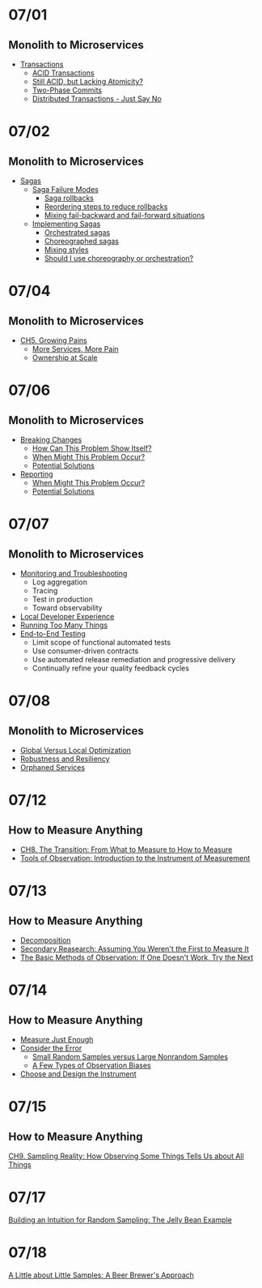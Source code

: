 
# 07/01

## Monolith to Microservices

- [Transactions](https://github.com/codehumane/what-i-learned/blob/master/book/mtm/README.md#transactions)
  - [ACID Transactions](https://github.com/codehumane/what-i-learned/blob/master/book/mtm/README.md#acid-transactions)
  - [Still ACID, but Lacking Atomicity?](https://github.com/codehumane/what-i-learned/blob/master/book/mtm/README.md#still-acid-but-lacking-atomicity)
  - [Two-Phase Commits](https://github.com/codehumane/what-i-learned/blob/master/book/mtm/README.md#two-phase-commits)
  - [Distributed Transactions - Just Say No](https://github.com/codehumane/what-i-learned/blob/master/book/mtm/README.md#distributed-transactions---just-say-no)

# 07/02

## Monolith to Microservices

- [Sagas](https://github.com/codehumane/what-i-learned/blob/master/book/mtm/README.md#sagas)
  - [Saga Failure Modes](https://github.com/codehumane/what-i-learned/blob/master/book/mtm/README.md#saga-failure-modes)
    - [Saga rollbacks](https://github.com/codehumane/what-i-learned/blob/master/book/mtm/README.md#saga-rollbacks)
    - [Reordering steps to reduce rollbacks](https://github.com/codehumane/what-i-learned/blob/master/book/mtm/README.md#reordering-steps-to-reduce-rollbacks)
    - [Mixing fail-backward and fail-forward situations](https://github.com/codehumane/what-i-learned/blob/master/book/mtm/README.md#mixing-fail-backward-and-fail-forward-situations)
  - [Implementing Sagas](https://github.com/codehumane/what-i-learned/blob/master/book/mtm/README.md#implementing-sagas)
    - [Orchestrated sagas](https://github.com/codehumane/what-i-learned/blob/master/book/mtm/README.md#orchestrated-sagas)
    - [Choreographed sagas](https://github.com/codehumane/what-i-learned/blob/master/book/mtm/README.md#choreographed-sagas)
    - [Mixing styles](https://github.com/codehumane/what-i-learned/blob/master/book/mtm/README.md#mixing-styles)
    - [Should I use choreography or orchestration?](https://github.com/codehumane/what-i-learned/blob/master/book/mtm/README.md#should-i-use-choreography-or-orchestration)

# 07/04

## Monolith to Microservices

- [CH5. Growing Pains](https://github.com/codehumane/what-i-learned/blob/master/book/mtm/README.md#ch5-growing-pains)
  - [More Services, More Pain](https://github.com/codehumane/what-i-learned/blob/master/book/mtm/README.md#more-services-more-pain)
  - [Ownership at Scale](https://github.com/codehumane/what-i-learned/blob/master/book/mtm/README.md#ownership-at-scale)

# 07/06

## Monolith to Microservices

- [Breaking Changes](https://github.com/codehumane/what-i-learned/blob/master/book/mtm/README.md#breaking-changes)
  - [How Can This Problem Show Itself?](https://github.com/codehumane/what-i-learned/blob/master/book/mtm/README.md#how-can-this-problem-show-itself-1)
  - [When Might This Problem Occur?](https://github.com/codehumane/what-i-learned/blob/master/book/mtm/README.md#when-might-this-problem-occur-1)
  - [Potential Solutions](https://github.com/codehumane/what-i-learned/blob/master/book/mtm/README.md#potential-solutions-1)
- [Reporting](https://github.com/codehumane/what-i-learned/blob/master/book/mtm/README.md#reporting)
  - [When Might This Problem Occur?](https://github.com/codehumane/what-i-learned/blob/master/book/mtm/README.md#when-might-this-problem-occur-2)
  - [Potential Solutions](https://github.com/codehumane/what-i-learned/blob/master/book/mtm/README.md#potential-solutions-2)

# 07/07

## Monolith to Microservices

- [Monitoring and Troubleshooting](https://github.com/codehumane/what-i-learned/blob/master/book/mtm/README.md#monitoring-and-troubleshooting)
  - Log aggregation
  - Tracing
  - Test in production
  - Toward observability
- [Local Developer Experience](https://github.com/codehumane/what-i-learned/blob/master/book/mtm/README.md#local-developer-experience)
- [Running Too Many Things](https://github.com/codehumane/what-i-learned/blob/master/book/mtm/README.md#running-too-many-things)
- [End-to-End Testing](https://github.com/codehumane/what-i-learned/blob/master/book/mtm/README.md#end-to-end-testing)
  - Limit scope of functional automated tests
  - Use consumer-driven contracts
  - Use automated release remediation and progressive delivery
  - Continually refine your quality feedback cycles

# 07/08

## Monolith to Microservices

- [Global Versus Local Optimization](https://github.com/codehumane/what-i-learned/blob/master/book/mtm/README.md#global-versus-local-optimization)
- [Robustness and Resiliency](https://github.com/codehumane/what-i-learned/blob/master/book/mtm/README.md#robustness-and-resiliency)
- [Orphaned Services](https://github.com/codehumane/what-i-learned/blob/master/book/mtm/README.md#orphaned-services)

# 07/12

## How to Measure Anything

- [CH8. The Transition: From What to Measure to How to Measure](https://github.com/codehumane/what-i-learned/blob/master/book/htma-3e/README.md#ch8-the-transition-from-what-to-measure-to-how-to-measure)
- [Tools of Observation: Introduction to the Instrument of Measurement](https://github.com/codehumane/what-i-learned/blob/master/book/htma-3e/README.md#tools-of-observation-introduction-to-the-instrument-of-measurement)

# 07/13

## How to Measure Anything

- [Decomposition](https://github.com/codehumane/what-i-learned/blob/master/book/htma-3e/README.md#decomposition)
- [Secondary Reasearch: Assuming You Weren't the First to Measure It](https://github.com/codehumane/what-i-learned/blob/master/book/htma-3e/README.md#secondary-reasearch-assuming-you-werent-the-first-to-measure-it)
- [The Basic Methods of Observation: If One Doesn't Work, Try the Next](https://github.com/codehumane/what-i-learned/blob/master/book/htma-3e/README.md#the-basic-methods-of-observation-if-one-doesnt-work-try-the-next)

# 07/14

## How to Measure Anything

- [Measure Just Enough](https://github.com/codehumane/what-i-learned/blob/master/book/htma-3e/README.md#measure-just-enough)
- [Consider the Error](https://github.com/codehumane/what-i-learned/blob/master/book/htma-3e/README.md#consider-the-error)
  - [Small Random Samples versus Large Nonrandom Samples](https://github.com/codehumane/what-i-learned/blob/master/book/htma-3e/README.md#small-random-samples-versus-large-nonrandom-samples)
  - [A Few Types of Observation Biases](https://github.com/codehumane/what-i-learned/blob/master/book/htma-3e/README.md#a-few-types-of-observation-biases)
- [Choose and Design the Instrument](https://github.com/codehumane/what-i-learned/blob/master/book/htma-3e/README.md#choose-and-design-the-instrument)

# 07/15

## How to Measure Anything

[CH9. Sampling Reality: How Observing Some Things Tells Us about All Things](https://github.com/codehumane/what-i-learned/blob/master/book/htma-3e/README.md#ch9-sampling-reality-how-observing-some-things-tells-us-about-all-things)

# 07/17

[Building an Intuition for Random Sampling: The Jelly Bean Example](https://github.com/codehumane/what-i-learned/blob/master/book/htma-3e/README.md#building-an-intuition-for-random-sampling-the-jelly-bean-example)

# 07/18

[A Little about Little Samples: A Beer Brewer's Approach](https://github.com/codehumane/what-i-learned/blob/master/book/htma-3e/README.md#a-little-about-little-samples-a-beer-brewers-approach)
